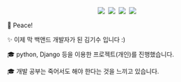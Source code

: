 <center><img src="https://img.shields.io/badge/Python-3776AB?style=flat-square&logo=Python&logoColor=white"/>&nbsp;
<img src="https://img.shields.io/badge/Django-092E20?style=flat-square&logo=Django&logoColor=white"/>&nbsp;
<img src="https://img.shields.io/badge/MySQL-4479A1?style=flat-square&logo=MySQL&logoColor=white"/>&nbsp;
<img src="https://img.shields.io/badge/Amazon AWS-232F3E?style=flat-square&logo=Amazon AWS&logoColor=white"/></center>

🤟 Peace!

✨ 이제 막 백앤드 개발자가 된 김기수 입니다 :)

🎓 python, Django 등을 이용한 프로젝트(개인)를 진행했습니다.

🎓 개발 공부는 죽어서도 해야 한다는 것을 느끼고 있습니다.


<!---
markiron99/markiron99 is a ✨ special ✨ repository because its `README.md` (this file) appears on your GitHub profile.
You can click the Preview link to take a look at your changes.
--->
